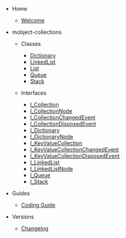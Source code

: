 - Home

  - [Welcome](/)

- mobject-collections

  - Classes

    - [Dictionary](dictionary.md)
    - [LinkedList](linkedlist.md)
    - [List](list.md)
    - [Queue](queue.md)
    - [Stack](stack.md)

  - Interfaces

    - [I_Collection](i-collection.md)
    - [I_CollectionNode](i-collectionnode.md)
    - [I_CollectionChangedEvent](i-collectionchangedevent.md)
    - [I_CollectionDisposedEvent](i-collectiondisposedevent.md)
    - [I_Dictionary](i-dictionary.md)
    - [I_DictionaryNode](i-dictionarynode.md)
    - [I_KeyValueCollection](i-keyvaluecollection.md)
    - [I_KeyValueCollectionChangedEvent](i-keyvaluecollectionchangedevent.md)
    - [I_KeyValueCollectionDisposedEvent](i-keyvaluecollectiondisposedevent.md)
    - [I_LinkedList](i-linkedlist.md)
    - [I_LinkedListNode](i-linkedlistnode.md)
    - [I_Queue](i-queue.md)
    - [I_Stack](i-stack.md)

- Guides

  - [Coding Guide](https://mobject-dev-team.github.io/mobject-coding-convention/#/)

- Versions

  - [Changelog](changelog.md)
